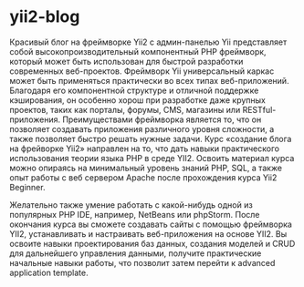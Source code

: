 # yii2-blog
Красивый блог на фреймворке Yii2 с админ-панелью
Yii представляет собой высокопроизводительный компонентный PHP фреймворк, который может быть использован для быстрой разработки современных веб-проектов. Фреймворк Yii универсальный каркас может быть применяться практически во всех типах веб-приложений. Благодаря его компонентной структуре и отличной поддержке кэширования, он особенно хорош при разработке даже крупных проектов, таких как порталы, форумы, CMS, магазины или RESTful-приложения.
Преимуществами фреймворка является то, что он позволяет создавать приложения различного уровня сложности, а также позволяет быстро решать нужные задачи. Курс «создание блога на фрейворке Yii2» направлен на то, что дать навыки практического использования теории языка РНР в среде YII2. Освоить материал курса можно опираясь на минимальный уровень знаний PHP, SQL, а также опыт работы с веб сервером Apache после прохождения курса Yii2 Beginner. 

Желательно также умение работать с какой-нибудь одной из популярных PHP IDE, например, NetBeans или phpStorm. После окончания курса вы сможете создавать сайты с помощью фреймворка YII2, устанавливать и настраивать веб-приложения на основе YII2. Вы освоите навыки проектирования баз данных, создания моделей и CRUD для дальнейшего управления данными, получите практические начальные навыки работы, что позволит затем перейти к advanced application template. 
